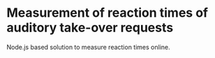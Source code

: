 # Measurement of reaction times of auditory take-over requests
Node.js based solution to measure reaction times online.